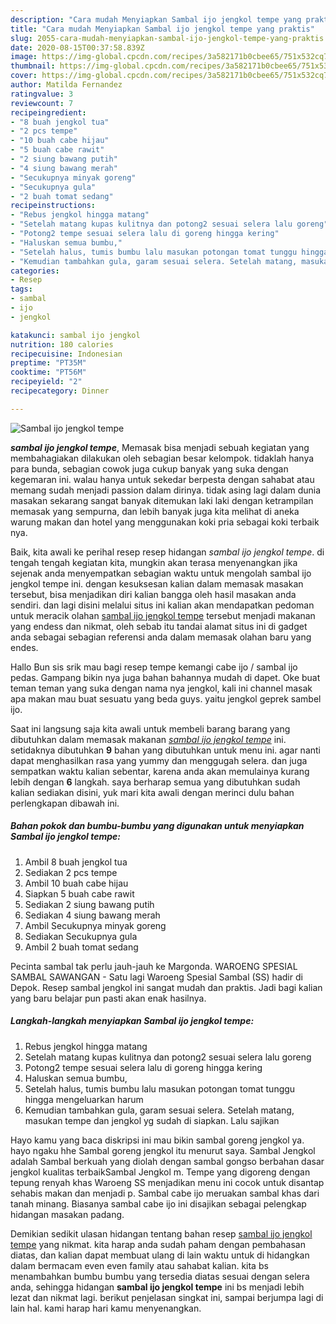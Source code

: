 ```yaml
---
description: "Cara mudah Menyiapkan Sambal ijo jengkol tempe yang praktis"
title: "Cara mudah Menyiapkan Sambal ijo jengkol tempe yang praktis"
slug: 2055-cara-mudah-menyiapkan-sambal-ijo-jengkol-tempe-yang-praktis
date: 2020-08-15T00:37:58.839Z
image: https://img-global.cpcdn.com/recipes/3a582171b0cbee65/751x532cq70/sambal-ijo-jengkol-tempe-foto-resep-utama.jpg
thumbnail: https://img-global.cpcdn.com/recipes/3a582171b0cbee65/751x532cq70/sambal-ijo-jengkol-tempe-foto-resep-utama.jpg
cover: https://img-global.cpcdn.com/recipes/3a582171b0cbee65/751x532cq70/sambal-ijo-jengkol-tempe-foto-resep-utama.jpg
author: Matilda Fernandez
ratingvalue: 3
reviewcount: 7
recipeingredient:
- "8 buah jengkol tua"
- "2 pcs tempe"
- "10 buah cabe hijau"
- "5 buah cabe rawit"
- "2 siung bawang putih"
- "4 siung bawang merah"
- "Secukupnya minyak goreng"
- "Secukupnya gula"
- "2 buah tomat sedang"
recipeinstructions:
- "Rebus jengkol hingga matang"
- "Setelah matang kupas kulitnya dan potong2 sesuai selera lalu goreng"
- "Potong2 tempe sesuai selera lalu di goreng hingga kering"
- "Haluskan semua bumbu,"
- "Setelah halus, tumis bumbu lalu masukan potongan tomat tunggu hingga mengeluarkan harum"
- "Kemudian tambahkan gula, garam sesuai selera. Setelah matang, masukan tempe dan jengkol yg sudah di siapkan. Lalu sajikan"
categories:
- Resep
tags:
- sambal
- ijo
- jengkol

katakunci: sambal ijo jengkol 
nutrition: 180 calories
recipecuisine: Indonesian
preptime: "PT35M"
cooktime: "PT56M"
recipeyield: "2"
recipecategory: Dinner

---
```



![Sambal ijo jengkol tempe](https://img-global.cpcdn.com/recipes/3a582171b0cbee65/751x532cq70/sambal-ijo-jengkol-tempe-foto-resep-utama.jpg)

<b><i>sambal ijo jengkol tempe</i></b>, Memasak bisa menjadi sebuah kegiatan yang membahagiakan dilakukan oleh sebagian besar kelompok. tidaklah hanya para bunda, sebagian cowok juga cukup banyak yang suka dengan kegemaran ini. walau hanya untuk sekedar berpesta dengan sahabat atau memang sudah menjadi passion dalam dirinya. tidak asing lagi dalam dunia masakan sekarang sangat banyak ditemukan laki laki dengan ketrampilan memasak yang sempurna, dan lebih banyak juga kita melihat di aneka warung makan dan hotel yang menggunakan koki pria sebagai koki terbaik nya.

Baik, kita awali ke perihal resep resep hidangan <i>sambal ijo jengkol tempe</i>. di tengah tengah kegiatan kita, mungkin akan terasa menyenangkan jika sejenak anda menyempatkan sebagian waktu untuk mengolah sambal ijo jengkol tempe ini. dengan kesuksesan kalian dalam memasak masakan tersebut, bisa menjadikan diri kalian bangga oleh hasil masakan anda sendiri. dan lagi disini melalui situs ini kalian akan mendapatkan pedoman untuk meracik olahan <u>sambal ijo jengkol tempe</u> tersebut menjadi makanan yang endess dan nikmat, oleh sebab itu tandai alamat situs ini di gadget anda sebagai sebagian referensi anda dalam memasak olahan baru yang endes.

Hallo Bun sis srik mau bagi resep tempe kemangi cabe ijo / sambal ijo pedas. Gampang bikin nya juga bahan bahannya mudah di dapet. Oke buat teman teman yang suka dengan nama nya jengkol, kali ini channel masak apa makan mau buat sesuatu yang beda guys. yaitu jengkol geprek sambel ijo.


Saat ini langsung saja kita awali untuk membeli barang barang yang dibutuhkan dalam memasak makanan <u><i>sambal ijo jengkol tempe</i></u> ini. setidaknya dibutuhkan <b>9</b> bahan yang dibutuhkan untuk menu ini. agar nanti dapat menghasilkan rasa yang yummy dan menggugah selera. dan juga sempatkan waktu kalian sebentar, karena anda akan memulainya kurang lebih dengan <b>6</b> langkah. saya berharap semua yang dibutuhkan sudah kalian sediakan disini, yuk mari kita awali dengan merinci dulu bahan perlengkapan dibawah ini.

<!--inarticleads1-->

##### Bahan pokok dan bumbu-bumbu yang digunakan untuk menyiapkan Sambal ijo jengkol tempe:

1. Ambil 8 buah jengkol tua
1. Sediakan 2 pcs tempe
1. Ambil 10 buah cabe hijau
1. Siapkan 5 buah cabe rawit
1. Sediakan 2 siung bawang putih
1. Sediakan 4 siung bawang merah
1. Ambil Secukupnya minyak goreng
1. Sediakan Secukupnya gula
1. Ambil 2 buah tomat sedang


Pecinta sambal tak perlu jauh-jauh ke Margonda. WAROENG SPESIAL SAMBAL SAWANGAN - Satu lagi Waroeng Spesial Sambal (SS) hadir di Depok. Resep sambal jengkol ini sangat mudah dan praktis. Jadi bagi kalian yang baru belajar pun pasti akan enak hasilnya. 

<!--inarticleads2-->

##### Langkah-langkah menyiapkan Sambal ijo jengkol tempe:

1. Rebus jengkol hingga matang
1. Setelah matang kupas kulitnya dan potong2 sesuai selera lalu goreng
1. Potong2 tempe sesuai selera lalu di goreng hingga kering
1. Haluskan semua bumbu,
1. Setelah halus, tumis bumbu lalu masukan potongan tomat tunggu hingga mengeluarkan harum
1. Kemudian tambahkan gula, garam sesuai selera. Setelah matang, masukan tempe dan jengkol yg sudah di siapkan. Lalu sajikan


Hayo kamu yang baca diskripsi ini mau bikin sambal goreng jengkol ya. hayo ngaku hhe Sambal goreng jengkol itu menurut saya. Sambal Jengkol adalah Sambal berkuah yang diolah dengan sambal gongso berbahan dasar jengkol kualitas terbaikSambal Jengkol m. Tempe yang digoreng dengan tepung renyah khas Waroeng SS menjadikan menu ini cocok untuk disantap sehabis makan dan menjadi p. Sambal cabe ijo meruakan sambal khas dari tanah minang. Biasanya sambal cabe ijo ini disajikan sebagai pelengkap hidangan masakan padang. 

Demikian sedikit ulasan hidangan tentang bahan resep <u>sambal ijo jengkol tempe</u> yang nikmat. kita harap anda sudah paham dengan pembahasan diatas, dan kalian dapat membuat ulang di lain waktu untuk di hidangkan dalam bermacam even even family atau sahabat kalian. kita bs menambahkan bumbu bumbu yang tersedia diatas sesuai dengan selera anda, sehingga hidangan <b>sambal ijo jengkol tempe</b> ini bs menjadi lebih lezat dan nikmat lagi. berikut penjelasan singkat ini, sampai berjumpa lagi di lain hal. kami harap hari kamu menyenangkan.
